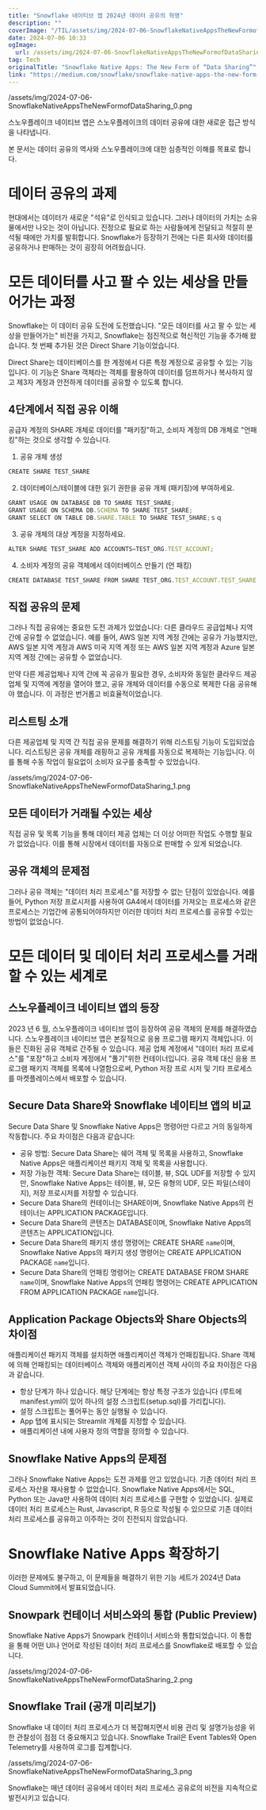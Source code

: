 ```yaml
---
title: "Snowflake 네이티브 앱 2024년 데이터 공유의 혁명"
description: ""
coverImage: "/TIL/assets/img/2024-07-06-SnowflakeNativeAppsTheNewFormofDataSharing_0.png"
date: 2024-07-06 10:33
ogImage:
  url: /assets/img/2024-07-06-SnowflakeNativeAppsTheNewFormofDataSharing_0.png
tag: Tech
originalTitle: "Snowflake Native Apps: The New Form of “Data Sharing”"
link: "https://medium.com/snowflake/snowflake-native-apps-the-new-form-of-data-sharing-c1033650a620"
---
```


/assets/img/2024-07-06-SnowflakeNativeAppsTheNewFormofDataSharing_0.png

스노우플레이크 네이티브 앱은 스노우플레이크의 데이터 공유에 대한 새로운 접근 방식을 나타냅니다.

본 문서는 데이터 공유의 역사와 스노우플레이크에 대한 심층적인 이해를 목표로 합니다.

# 데이터 공유의 과제

<!-- TIL 수평 -->

<ins class="adsbygoogle"
     style="display:block"
     data-ad-client="ca-pub-4877378276818686"
     data-ad-slot="1549334788"
     data-ad-format="auto"
     data-full-width-responsive="true"></ins>

<script>
(adsbygoogle = window.adsbygoogle || []).push({});
</script>

현대에서는 데이터가 새로운 "석유"로 인식되고 있습니다. 그러나 데이터의 가치는 소유물에서만 나오는 것이 아닙니다. 진정으로 필요로 하는 사람들에게 전달되고 적절히 분석될 때에만 가치를 발휘합니다. Snowflake가 등장하기 전에는 다른 회사와 데이터를 공유하거나 판매하는 것이 굉장히 어려웠습니다.

# 모든 데이터를 사고 팔 수 있는 세상을 만들어가는 과정

Snowflake는 이 데이터 공유 도전에 도전했습니다. "모든 데이터를 사고 팔 수 있는 세상을 만들어가는" 비전을 가지고, Snowflake는 점진적으로 혁신적인 기능을 추가해 왔습니다. 첫 번째 추가된 것은 Direct Share 기능이었습니다.

Direct Share는 데이터베이스를 한 계정에서 다른 특정 계정으로 공유할 수 있는 기능입니다. 이 기능은 Share 객체라는 객체를 활용하여 데이터를 덤프하거나 복사하지 않고 제3자 계정과 안전하게 데이터를 공유할 수 있도록 합니다.

<!-- TIL 수평 -->

<ins class="adsbygoogle"
     style="display:block"
     data-ad-client="ca-pub-4877378276818686"
     data-ad-slot="1549334788"
     data-ad-format="auto"
     data-full-width-responsive="true"></ins>

<script>
(adsbygoogle = window.adsbygoogle || []).push({});
</script>

## 4단계에서 직접 공유 이해

공급자 계정의 SHARE 개체로 데이터를 "패키징"하고, 소비자 계정의 DB 개체로 "언패킹"하는 것으로 생각할 수 있습니다.

1. 공유 개체 생성

```js
CREATE SHARE TEST_SHARE
```

<!-- TIL 수평 -->

<ins class="adsbygoogle"
     style="display:block"
     data-ad-client="ca-pub-4877378276818686"
     data-ad-slot="1549334788"
     data-ad-format="auto"
     data-full-width-responsive="true"></ins>

<script>
(adsbygoogle = window.adsbygoogle || []).push({});
</script>

2. 데이터베이스/테이블에 대한 읽기 권한을 공유 개체 (패키징)에 부여하세요.

```js
GRANT USAGE ON DATABASE DB TO SHARE TEST_SHARE;
GRANT USAGE ON SCHEMA DB.SCHEMA TO SHARE TEST_SHARE;
GRANT SELECT ON TABLE DB.SHARE.TABLE TO SHARE TEST_SHARE;ｓｑ
```

3. 공유 개체의 대상 계정을 지정하세요.

```js
ALTER SHARE TEST_SHARE ADD ACCOUNTS=TEST_ORG.TEST_ACCOUNT;
```

<!-- TIL 수평 -->

<ins class="adsbygoogle"
     style="display:block"
     data-ad-client="ca-pub-4877378276818686"
     data-ad-slot="1549334788"
     data-ad-format="auto"
     data-full-width-responsive="true"></ins>

<script>
(adsbygoogle = window.adsbygoogle || []).push({});
</script>

4. 소비자 계정의 공유 객체에서 데이터베이스 만들기 (언 패킹)

```js
CREATE DATABASE TEST_SHARE FROM SHARE TEST_ORG.TEST_ACCOUNT.TEST_SHARE
```

## 직접 공유의 문제

그러나 직접 공유에는 중요한 도전 과제가 있었습니다: 다른 클라우드 공급업체나 지역 간에 공유할 수 없었습니다. 예를 들어, AWS 일본 지역 계정 간에는 공유가 가능했지만, AWS 일본 지역 계정과 AWS 미국 지역 계정 또는 AWS 일본 지역 계정과 Azure 일본 지역 계정 간에는 공유할 수 없었습니다.

<!-- TIL 수평 -->

<ins class="adsbygoogle"
     style="display:block"
     data-ad-client="ca-pub-4877378276818686"
     data-ad-slot="1549334788"
     data-ad-format="auto"
     data-full-width-responsive="true"></ins>

<script>
(adsbygoogle = window.adsbygoogle || []).push({});
</script>

만약 다른 제공업체나 지역 간에 꼭 공유가 필요한 경우, 소비자와 동일한 클라우드 제공업체 및 지역에 계정을 열어야 했고, 공유 개체와 데이터를 수동으로 복제한 다음 공유해야 했습니다. 이 과정은 번거롭고 비효율적이었습니다.

## 리스트팅 소개

다른 제공업체 및 지역 간 직접 공유 문제를 해결하기 위해 리스트팅 기능이 도입되었습니다. 리스트팅은 공유 개체를 래핑하고 공유 개체를 자동으로 복제하는 기능입니다. 이를 통해 수동 작업이 필요없이 소비자 요구를 충족할 수 있었습니다.

/assets/img/2024-07-06-SnowflakeNativeAppsTheNewFormofDataSharing_1.png

<!-- TIL 수평 -->

<ins class="adsbygoogle"
     style="display:block"
     data-ad-client="ca-pub-4877378276818686"
     data-ad-slot="1549334788"
     data-ad-format="auto"
     data-full-width-responsive="true"></ins>

<script>
(adsbygoogle = window.adsbygoogle || []).push({});
</script>

## 모든 데이터가 거래될 수있는 세상

직접 공유 및 목록 기능을 통해 데이터 제공 업체는 더 이상 어떠한 작업도 수행할 필요가 없었습니다. 이를 통해 시장에서 데이터를 자동으로 판매할 수 있게 되었습니다.

## 공유 객체의 문제점

그러나 공유 객체는 "데이터 처리 프로세스"를 저장할 수 없는 단점이 있었습니다. 예를 들어, Python 저장 프로시저를 사용하여 GA4에서 데이터를 가져오는 프로세스와 같은 프로세스는 기업간에 공통되어야하지만 이러한 데이터 처리 프로세스를 공유할 수있는 방법이 없었습니다.

<!-- TIL 수평 -->

<ins class="adsbygoogle"
     style="display:block"
     data-ad-client="ca-pub-4877378276818686"
     data-ad-slot="1549334788"
     data-ad-format="auto"
     data-full-width-responsive="true"></ins>

<script>
(adsbygoogle = window.adsbygoogle || []).push({});
</script>

# 모든 데이터 및 데이터 처리 프로세스를 거래할 수 있는 세계로

## 스노우플레이크 네이티브 앱의 등장

2023 년 6 월, 스노우플레이크 네이티브 앱이 등장하여 공유 객체의 문제를 해결하였습니다. 스노우플레이크 네이티브 앱은 본질적으로 응용 프로그램 패키지 객체입니다. 이들은 진화된 공유 객체로 간주될 수 있습니다. 제공 업체 계정에서 "데이터 처리 프로세스"를 "포장"하고 소비자 계정에서 "풀기"위한 컨테이너입니다. 공유 객체 대신 응용 프로그램 패키지 객체를 목록에 나열함으로써, Python 저장 프로 시저 및 기타 프로세스를 마켓플레이스에서 배포할 수 있습니다.

## Secure Data Share와 Snowflake 네이티브 앱의 비교

<!-- TIL 수평 -->

<ins class="adsbygoogle"
     style="display:block"
     data-ad-client="ca-pub-4877378276818686"
     data-ad-slot="1549334788"
     data-ad-format="auto"
     data-full-width-responsive="true"></ins>

<script>
(adsbygoogle = window.adsbygoogle || []).push({});
</script>

Secure Data Share 및 Snowflake Native Apps은 명령어만 다르고 거의 동일하게 작동합니다. 주요 차이점은 다음과 같습니다:

- 공유 방법: Secure Data Share는 쉐어 객체 및 목록을 사용하고, Snowflake Native Apps은 애플리케이션 패키지 객체 및 목록을 사용합니다.
- 저장 가능한 객체: Secure Data Share는 테이블, 뷰, SQL UDF를 저장할 수 있지만, Snowflake Native Apps는 테이블, 뷰, 모든 유형의 UDF, 모든 파일(스테이지), 저장 프로시저를 저장할 수 있습니다.
- Secure Data Share의 컨테이너는 SHARE이며, Snowflake Native Apps의 컨테이너는 APPLICATION PACKAGE입니다.
- Secure Data Share의 콘텐츠는 DATABASE이며, Snowflake Native Apps의 콘텐츠는 APPLICATION입니다.
- Secure Data Share의 패키지 생성 명령어는 CREATE SHARE `name`이며, Snowflake Native Apps의 패키지 생성 명령어는 CREATE APPLICATION PACKAGE `name`입니다.
- Secure Data Share의 언패킹 명령어는 CREATE DATABASE FROM SHARE `name`이며, Snowflake Native Apps의 언패킹 명령어는 CREATE APPLICATION FROM APPLICATION PACKAGE `name`입니다.

## Application Package Objects와 Share Objects의 차이점

애플리케이션 패키지 객체를 설치하면 애플리케이션 객체가 언패킹됩니다. Share 객체에 의해 언패킹되는 데이터베이스 객체와 애플리케이션 객체 사이의 주요 차이점은 다음과 같습니다.

<!-- TIL 수평 -->

<ins class="adsbygoogle"
     style="display:block"
     data-ad-client="ca-pub-4877378276818686"
     data-ad-slot="1549334788"
     data-ad-format="auto"
     data-full-width-responsive="true"></ins>

<script>
(adsbygoogle = window.adsbygoogle || []).push({});
</script>

- 항상 단계가 하나 있습니다. 해당 단계에는 항상 특정 구조가 있습니다 (루트에 manifest.yml이 있어 하나의 설정 스크립트(setup.sql)를 가리킵니다).
- 설정 스크립트는 풀어푸는 동안 실행될 수 있습니다.
- App 탭에 표시되는 Streamlit 개체를 지정할 수 있습니다.
- 애플리케이션 내에 사용자 정의 역할을 정의할 수 있습니다.

## Snowflake Native Apps의 문제점

그러나 Snowflake Native Apps는 도전 과제를 안고 있었습니다. 기존 데이터 처리 프로세스 자산을 재사용할 수 없었습니다. Snowflake Native Apps에서는 SQL, Python 또는 Java만 사용하여 데이터 처리 프로세스를 구현할 수 있었습니다. 실제로 데이터 처리 프로세스는 Rust, Javascript, R 등으로 작성될 수 있으므로 기존 데이터 처리 프로세스를 공유하고 이주하는 것이 진전되지 않았습니다.

# Snowflake Native Apps 확장하기

<!-- TIL 수평 -->

<ins class="adsbygoogle"
     style="display:block"
     data-ad-client="ca-pub-4877378276818686"
     data-ad-slot="1549334788"
     data-ad-format="auto"
     data-full-width-responsive="true"></ins>

<script>
(adsbygoogle = window.adsbygoogle || []).push({});
</script>

이러한 문제에도 불구하고, 이 문제들을 해결하기 위한 기능 세트가 2024년 Data Cloud Summit에서 발표되었습니다.

## Snowpark 컨테이너 서비스와의 통합 (Public Preview)

Snowflake Native Apps가 Snowpark 컨테이너 서비스와 통합되었습니다. 이 통합을 통해 어떤 UI나 언어로 작성된 데이터 처리 프로세스를 Snowflake로 배포할 수 있습니다.

/assets/img/2024-07-06-SnowflakeNativeAppsTheNewFormofDataSharing_2.png

<!-- TIL 수평 -->

<ins class="adsbygoogle"
     style="display:block"
     data-ad-client="ca-pub-4877378276818686"
     data-ad-slot="1549334788"
     data-ad-format="auto"
     data-full-width-responsive="true"></ins>

<script>
(adsbygoogle = window.adsbygoogle || []).push({});
</script>

## Snowflake Trail (공개 미리보기)

Snowflake 내 데이터 처리 프로세스가 더 복잡해지면서 비용 관리 및 설명가능성을 위한 관찰성이 점점 더 중요해지고 있습니다. Snowflake Trail은 Event Tables와 Open Telemetry를 사용하여 로그를 집계합니다.

/assets/img/2024-07-06-SnowflakeNativeAppsTheNewFormofDataSharing_3.png

Snowflake는 매년 데이터 공유에서 데이터 처리 프로세스 공유로의 비전을 지속적으로 발전시키고 있습니다.
